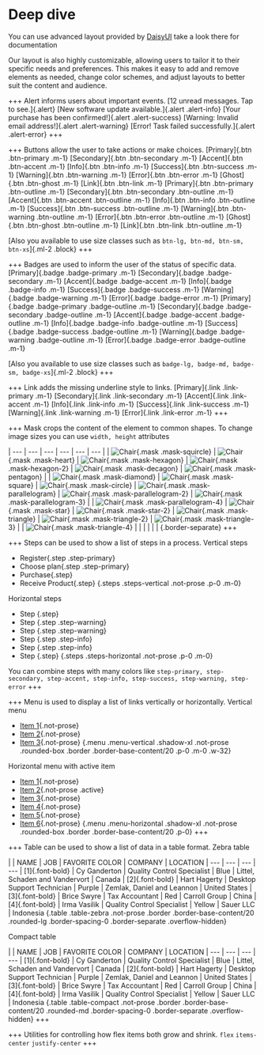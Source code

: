 # Deep dive

You can use advanced layout provided by [DaisyUI](https://daisyui.com/) take a look there for documentation

Our layout is also highly customizable, allowing users to tailor it to their specific needs and preferences. This makes it easy to add and remove elements as needed, change color schemes, and adjust layouts to better suit the content and audience.

+++ Alert informs users about important events.
[12 unread messages. Tap to see.]{.alert}
[New software update available.]{.alert .alert-info}
[Your purchase has been confirmed!]{.alert .alert-success}
[Warning: Invalid email address!]{.alert .alert-warning}
[Error! Task failed successfully.]{.alert .alert-error}
+++

+++ Buttons allow the user to take actions or make choices.
[Primary]{.btn .btn-primary .m-1} [Secondary]{.btn .btn-secondary .m-1} [Accent]{.btn .btn-accent .m-1} [Info]{.btn .btn-info .m-1} [Success]{.btn .btn-success .m-1} [Warning]{.btn .btn-warning .m-1} [Error]{.btn .btn-error .m-1} [Ghost]{.btn .btn-ghost .m-1} [Link]{.btn .btn-link .m-1}
[Primary]{.btn .btn-primary .btn-outline .m-1} [Secondary]{.btn .btn-secondary .btn-outline .m-1} [Accent]{.btn .btn-accent .btn-outline .m-1} [Info]{.btn .btn-info .btn-outline .m-1} [Success]{.btn .btn-success .btn-outline .m-1} [Warning]{.btn .btn-warning .btn-outline .m-1} [Error]{.btn .btn-error .btn-outline .m-1} [Ghost]{.btn .btn-ghost .btn-outline .m-1} [Link]{.btn .btn-link .btn-outline .m-1}

[Also you available to use size classes such as `btn-lg, btn-md, btn-sm, btn-xs`]{.ml-2 .block}
+++

+++ Badges are used to inform the user of the status of specific data.
[Primary]{.badge .badge-primary .m-1} [Secondary]{.badge .badge-secondary .m-1} [Accent]{.badge .badge-accent .m-1} [Info]{.badge .badge-info .m-1} [Success]{.badge .badge-success .m-1} [Warning]{.badge .badge-warning .m-1} [Error]{.badge .badge-error .m-1}
[Primary]{.badge .badge-primary .badge-outline .m-1} [Secondary]{.badge .badge-secondary .badge-outline .m-1} [Accent]{.badge .badge-accent .badge-outline .m-1} [Info]{.badge .badge-info .badge-outline .m-1} [Success]{.badge .badge-success .badge-outline .m-1} [Warning]{.badge .badge-warning .badge-outline .m-1} [Error]{.badge .badge-error .badge-outline .m-1}

[Also you available to use size classes such as `badge-lg, badge-md, badge-sm, badge-xs`]{.ml-2 .block}
+++

+++ Link adds the missing underline style to links.
[Primary]{.link .link-primary .m-1} [Secondary]{.link .link-secondary .m-1} [Accent]{.link .link-accent .m-1} [Info]{.link .link-info .m-1} [Success]{.link .link-success .m-1} [Warning]{.link .link-warning .m-1} [Error]{.link .link-error .m-1}
+++

+++ Mask crops the content of the element to common shapes.
To change image sizes you can use `width, height` attributes

| --- | --- | --- | --- | --- | --- |
| ![Chair](/assets/ikea-chair.png){.mask .mask-squircle} | ![Chair](/assets/ikea-chair.png){.mask .mask-heart} | ![Chair](/assets/ikea-chair.png){.mask .mask-hexagon} | ![Chair](/assets/ikea-chair.png){.mask .mask-hexagon-2} | ![Chair](/assets/ikea-chair.png){.mask .mask-decagon} | ![Chair](/assets/ikea-chair.png){.mask .mask-pentagon} |
| ![Chair](/assets/ikea-chair.png){.mask .mask-diamond} | ![Chair](/assets/ikea-chair.png){.mask .mask-square} | ![Chair](/assets/ikea-chair.png){.mask .mask-circle} | ![Chair](/assets/ikea-chair.png){.mask .mask-parallelogram} | ![Chair](/assets/ikea-chair.png){.mask .mask-parallelogram-2} | ![Chair](/assets/ikea-chair.png){.mask .mask-parallelogram-3} |
| ![Chair](/assets/ikea-chair.png){.mask .mask-parallelogram-4} | ![Chair](/assets/ikea-chair.png){.mask .mask-star} | ![Chair](/assets/ikea-chair.png){.mask .mask-star-2} | ![Chair](/assets/ikea-chair.png){.mask .mask-triangle} | ![Chair](/assets/ikea-chair.png){.mask .mask-triangle-2} | ![Chair](/assets/ikea-chair.png){.mask .mask-triangle-3} |
| ![Chair](/assets/ikea-chair.png){.mask .mask-triangle-4} |  |  |  |  |  |
{.border-separate}
+++

+++ Steps can be used to show a list of steps in a process.
Vertical steps

- Register{.step .step-primary}
- Choose plan{.step .step-primary}
- Purchase{.step}
- Receive Product{.step}
  {.steps .steps-vertical .not-prose .p-0 .m-0}

Horizontal steps

- Step {.step}
- Step {.step .step-warning}
- Step {.step .step-warning}
- Step {.step .step-info}
- Step {.step .step-info}
- Step {.step}
  {.steps .steps-horizontal .not-prose .p-0 .m-0}

You can combine steps with many colors like `step-primary, step-secondary, step-accent, step-info, step-success, step-warning, step-error`
+++

+++ Menu is used to display a list of links vertically or horizontally.
Vertical menu

- [Item 1](){.not-prose}
- [Item 2](){.not-prose}
- [Item 3](){.not-prose}
  {.menu .menu-vertical .shadow-xl .not-prose .rounded-box .border .border-base-content/20 .p-0 .m-0 .w-32}

Horizontal menu with active item

- [Item 1](){.not-prose}
- [Item 2](){.not-prose .active}
- [Item 3](){.not-prose}
- [Item 4](){.not-prose}
- [Item 5](){.not-prose}
- [Item 6](){.not-prose}
{.menu .menu-horizontal .shadow-xl .not-prose .rounded-box .border .border-base-content/20 .p-0}
+++

+++ Table can be used to show a list of data in a table format.
Zebra table

|     | NAME | JOB | FAVORITE COLOR | COMPANY | LOCATION
| --- | --- | --- | ---
| [1]{.font-bold} | Cy Ganderton | Quality Control Specialist | Blue | Littel, Schaden and Vandervort | Canada
| [2]{.font-bold} | Hart Hagerty | Desktop Support Technician | Purple | Zemlak, Daniel and Leannon | United States
| [3]{.font-bold} | Brice Swyre | Tax Accountant | Red | Carroll Group | China
| [4]{.font-bold} | Irma Vasilik | Quality Control Specialist | Yellow | Sauer LLC | Indonesia
{.table .table-zebra .not-prose .border .border-base-content/20 .rounded-lg .border-spacing-0 .border-separate .overflow-hidden}

Compact table

|     | NAME | JOB | FAVORITE COLOR | COMPANY | LOCATION
| --- | --- | --- | ---
| [1]{.font-bold} | Cy Ganderton | Quality Control Specialist | Blue | Littel, Schaden and Vandervort | Canada
| [2]{.font-bold} | Hart Hagerty | Desktop Support Technician | Purple | Zemlak, Daniel and Leannon | United States
| [3]{.font-bold} | Brice Swyre | Tax Accountant | Red | Carroll Group | China
| [4]{.font-bold} | Irma Vasilik | Quality Control Specialist | Yellow | Sauer LLC | Indonesia
{.table .table-compact .not-prose .border .border-base-content/20 .rounded-md .border-spacing-0 .border-separate .overflow-hidden}
+++

+++ Utilities for controlling how flex items both grow and shrink.
` flex `
` items-center `
` justify-center `
+++

